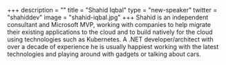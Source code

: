 +++
description = ""
title = "Shahid Iqbal"
type = "new-speaker"
twitter = "shahiddev"
image = "shahid-iqbal.jpg"
+++
Shahid is an independent consultant and Microsoft MVP, working with companies to help migrate their existing applications to the cloud and to build natively for the cloud using technologies such as Kubernetes. A .NET developer/architect with over a decade of experience he is usually happiest working with the latest technologies and playing around with gadgets or talking about cars.